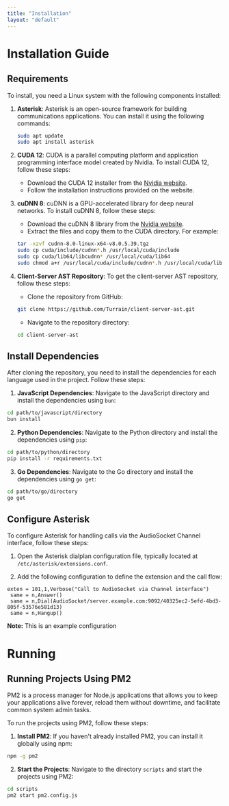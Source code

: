 ```yaml
---
title: "Installation"
layout: "default"
---
```

# Installation Guide

## Requirements

To install, you need a Linux system with the following components installed:

1. **Asterisk**: Asterisk is an open-source framework for building communications applications. You can install it using the following commands:
    ```bash
    sudo apt update
    sudo apt install asterisk
    ```

2. **CUDA 12**: CUDA is a parallel computing platform and application programming interface model created by Nvidia. To install CUDA 12, follow these steps:
    - Download the CUDA 12 installer from the [Nvidia website](https://developer.nvidia.com/cuda-downloads).
    - Follow the installation instructions provided on the website.

3. **cuDNN 8**: cuDNN is a GPU-accelerated library for deep neural networks. To install cuDNN 8, follow these steps:
    - Download the cuDNN 8 library from the [Nvidia website](https://developer.nvidia.com/cudnn).
    - Extract the files and copy them to the CUDA directory. For example:
    ```bash
    tar -xzvf cudnn-8.0-linux-x64-v8.0.5.39.tgz
    sudo cp cuda/include/cudnn*.h /usr/local/cuda/include
    sudo cp cuda/lib64/libcudnn* /usr/local/cuda/lib64
    sudo chmod a+r /usr/local/cuda/include/cudnn*.h /usr/local/cuda/lib64/libcudnn*
    ```

4. **Client-Server AST Repository**: To get the client-server AST repository, follow these steps:
    - Clone the repository from GitHub:
    ```bash
    git clone https://github.com/Turrain/client-server-ast.git
    ```
    - Navigate to the repository directory:
    ```bash
    cd client-server-ast
    ```

## Install Dependencies

After cloning the repository, you need to install the dependencies for each language used in the project. Follow these steps:

1. **JavaScript Dependencies**: Navigate to the JavaScript directory and install the dependencies using `bun`:
```bash
cd path/to/javascript/directory
bun install
```

2. **Python Dependencies**: Navigate to the Python directory and install the dependencies using `pip`:
```bash
cd path/to/python/directory
pip install -r requirements.txt
```

3. **Go Dependencies**: Navigate to the Go directory and install the dependencies using `go get`:
```bash
cd path/to/go/directory
go get 
```

## Configure Asterisk

To configure Asterisk for handling calls via the AudioSocket Channel interface, follow these steps:

1. Open the Asterisk dialplan configuration file, typically located at `/etc/asterisk/extensions.conf`.

2. Add the following configuration to define the extension and the call flow:

```asterisk
exten = 101,1,Verbose("Call to AudioSocket via Channel interface")
 same = n,Answer()
 same = n,Dial(AudioSocket/server.example.com:9092/40325ec2-5efd-4bd3-805f-53576e581d13)
 same = n,Hangup()
```
<div class="alert">
  <strong>Note:</strong> This is an example configuration
</div>

# Running
## Running Projects Using PM2

PM2 is a process manager for Node.js applications that allows you to keep your applications alive forever, reload them without downtime, and facilitate common system admin tasks.

To run the projects using PM2, follow these steps:

1. **Install PM2**: If you haven't already installed PM2, you can install it globally using npm:
```bash
npm -g pm2
```
2. **Start the Projects**: Navigate to the directory `scripts` and start the projects using PM2:
```bash
cd scripts
pm2 start pm2.config.js
```




